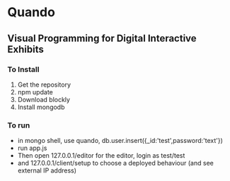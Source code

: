 # Quando
## Visual Programming for Digital Interactive Exhibits

### To Install

1. Get the repository
2. npm update
3. Download blockly
4. Install mongodb

### To run

- in mongo shell, use quando, db.user.insert({_id:'test',password:'text'}) 
- run app.js
- Then open 127.0.0.1/editor for the editor, login as test/test
- and 127.0.0.1/client/setup to choose a deployed behaviour (and see external IP address)

